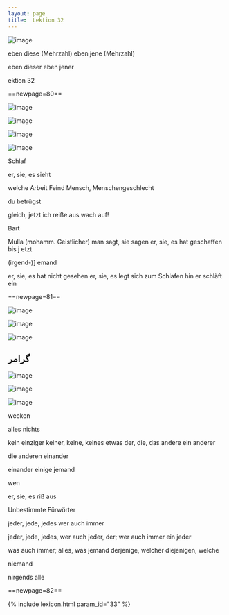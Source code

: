 ```yaml
---
layout: page
title:  Lektion 32
---
```



![image](/assets/s/082.png-04.png)

eben diese (Mehrzahl) eben jene (Mehrzahl)



eben dieser eben jener

ektion 32



==newpage=80==

![image](/assets/s/083.png-02.png)

![image](/assets/s/2col/083.png-03_1L.png)

![image](/assets/s/2col/083.png-03_2R.png)

![image](/assets/s/083.png-04.png)

Schlaf

er, sie, es sieht

welche Arbeit Feind Mensch, Menschengeschlecht

du betrügst

gleich, jetzt ich reiße aus wach auf!



Bart

Mulla (mohamm. Geistlicher) man sagt, sie sagen er, sie, es hat
geschaffen bis j etzt

(irgend-)] emand

er, sie, es hat nicht gesehen er, sie, es legt sich zum Schlafen hin er
schläft ein



==newpage=81==

![image](/assets/s/084.png-02.png)

![image](/assets/s/2col/084.png-04_1L.png)

![image](/assets/s/2col/084.png-04_2R.png)

## گرامر

![image](/assets/s/084.png-06.png)

![image](/assets/s/2col/084.png-07_1L.png)

![image](/assets/s/2col/084.png-07_2R.png)

wecken

alles nichts

kein einziger keiner, keine, keines etwas der, die, das andere ein
anderer

die anderen einander

einander einige jemand



wen

er, sie, es riß aus

Unbestimmte Fürwörter

jeder, jede, jedes wer auch immer

jeder, jede, jedes, wer auch jeder, der; wer auch immer ein jeder

was auch immer; alles, was jemand derjenige, welcher diejenigen, welche

niemand

nirgends alle



==newpage=82==


{% include lexicon.html param_id="33" %}
